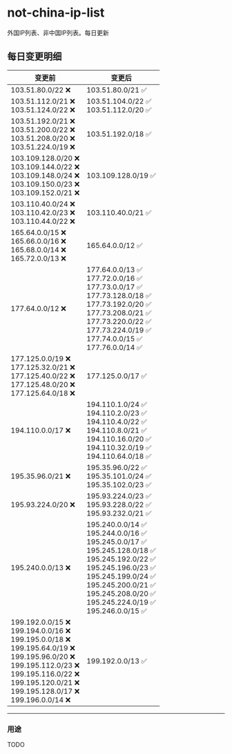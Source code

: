 # not-china-ip-list
外国IP列表、非中国IP列表。每日更新

每日变更明细
--------------------
|  变更前   | 变更后 |
|  ----  | ----  |
|  103.51.80.0/22 :x:  | 103.51.80.0/21 :white_check_mark: | 
|  103.51.112.0/21 :x: <br> 103.51.124.0/22 :x: <br> | 103.51.104.0/22 :white_check_mark: <br> 103.51.112.0/20 :white_check_mark: <br>  | 
|  103.51.192.0/21 :x: <br> 103.51.200.0/22 :x: <br> 103.51.208.0/20 :x: <br> 103.51.224.0/19 :x: <br> | 103.51.192.0/18 :white_check_mark: | 
|  103.109.128.0/20 :x: <br> 103.109.144.0/22 :x: <br> 103.109.148.0/24 :x: <br> 103.109.150.0/23 :x: <br> 103.109.152.0/21 :x: <br> | 103.109.128.0/19 :white_check_mark: | 
|  103.110.40.0/24 :x: <br> 103.110.42.0/23 :x: <br> 103.110.44.0/22 :x: <br> | 103.110.40.0/21 :white_check_mark: | 
|  165.64.0.0/15 :x: <br> 165.66.0.0/16 :x: <br> 165.68.0.0/14 :x: <br> 165.72.0.0/13 :x: <br> | 165.64.0.0/12 :white_check_mark: | 
|  177.64.0.0/12 :x:  | 177.64.0.0/13 :white_check_mark: <br> 177.72.0.0/16 :white_check_mark: <br> 177.73.0.0/17 :white_check_mark: <br> 177.73.128.0/18 :white_check_mark: <br> 177.73.192.0/20 :white_check_mark: <br> 177.73.208.0/21 :white_check_mark: <br> 177.73.220.0/22 :white_check_mark: <br> 177.73.224.0/19 :white_check_mark: <br> 177.74.0.0/15 :white_check_mark: <br> 177.76.0.0/14 :white_check_mark: <br>  | 
|  177.125.0.0/19 :x: <br> 177.125.32.0/21 :x: <br> 177.125.40.0/22 :x: <br> 177.125.48.0/20 :x: <br> 177.125.64.0/18 :x: <br> | 177.125.0.0/17 :white_check_mark: | 
|  194.110.0.0/17 :x:  | 194.110.1.0/24 :white_check_mark: <br> 194.110.2.0/23 :white_check_mark: <br> 194.110.4.0/22 :white_check_mark: <br> 194.110.8.0/21 :white_check_mark: <br> 194.110.16.0/20 :white_check_mark: <br> 194.110.32.0/19 :white_check_mark: <br> 194.110.64.0/18 :white_check_mark: <br>  | 
|  195.35.96.0/21 :x:  | 195.35.96.0/22 :white_check_mark: <br> 195.35.101.0/24 :white_check_mark: <br> 195.35.102.0/23 :white_check_mark: <br>  | 
|  195.93.224.0/20 :x:  | 195.93.224.0/23 :white_check_mark: <br> 195.93.228.0/22 :white_check_mark: <br> 195.93.232.0/21 :white_check_mark: <br>  | 
|  195.240.0.0/13 :x:  | 195.240.0.0/14 :white_check_mark: <br> 195.244.0.0/16 :white_check_mark: <br> 195.245.0.0/17 :white_check_mark: <br> 195.245.128.0/18 :white_check_mark: <br> 195.245.192.0/22 :white_check_mark: <br> 195.245.196.0/23 :white_check_mark: <br> 195.245.199.0/24 :white_check_mark: <br> 195.245.200.0/21 :white_check_mark: <br> 195.245.208.0/20 :white_check_mark: <br> 195.245.224.0/19 :white_check_mark: <br> 195.246.0.0/15 :white_check_mark: <br>  | 
|  199.192.0.0/15 :x: <br> 199.194.0.0/16 :x: <br> 199.195.0.0/18 :x: <br> 199.195.64.0/19 :x: <br> 199.195.96.0/20 :x: <br> 199.195.112.0/23 :x: <br> 199.195.116.0/22 :x: <br> 199.195.120.0/21 :x: <br> 199.195.128.0/17 :x: <br> 199.196.0.0/14 :x: <br> | 199.192.0.0/13 :white_check_mark: | 

--------------------
### 用途
TODO
